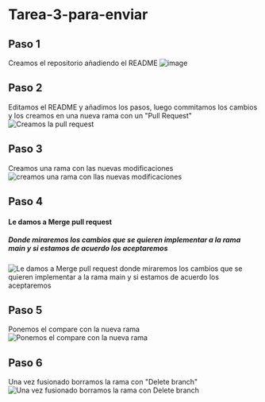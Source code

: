 # Tarea-3-para-enviar

## Paso 1 
Creamos el repositorio añadiendo el README 
![image](https://user-images.githubusercontent.com/91874537/152760728-fbfb6eed-4542-4111-856a-4cbf9848ec95.png)

## Paso 2
Editamos el README y añadimos los pasos, luego commitamos los cambios y los creamos en una nueva rama con un "Pull Request"
![Creamos la pull request](https://user-images.githubusercontent.com/91874537/152769030-7b3f0295-4f19-4ef8-877b-02ecadb905cf.PNG)

## Paso 3
Creamos una rama con las nuevas modificaciones
![creamos una rama con llas nuevas modificaciones](https://user-images.githubusercontent.com/91874537/152769387-65a649da-c2bd-4c28-bf80-c1239e90ba97.PNG)

## Paso 4
#### Le damos a Merge pull request 
##### Donde miraremos los cambios que se quieren implementar a la rama main y si estamos de acuerdo los aceptaremos
![Le damos a Merge pull request donde miraremos los cambios que se quieren implementar a la rama main y si estamos de acuerdo los aceptaremos](https://user-images.githubusercontent.com/91874537/152769548-85d0d1ef-acad-4434-95da-c83f2f847c97.PNG)

## Paso 5
Ponemos el compare con la nueva rama
![Ponemos el compare con la nueva rama](https://user-images.githubusercontent.com/91874537/152769636-bbeaff1b-1674-4939-8b48-4c164e0c12dc.PNG)

## Paso 6
Una vez fusionado borramos la rama con "Delete branch"
![Una vez fusionado borramos la rama con Delete branch](https://user-images.githubusercontent.com/91874537/152769713-5242354f-a0c0-4b51-a156-cf63270f4cde.PNG)
